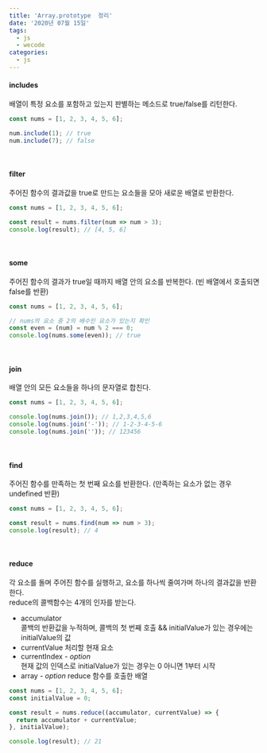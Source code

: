 ```yaml
---
title: 'Array.prototype  정리'
date: '2020년 07월 15일'
tags:
  - js
  - wecode
categories:
  - js
---
```


#### includes
배열이 특정 요소를 포함하고 있는지 판별하는 메소드로 true/false를 리턴한다.

~~~js
const nums = [1, 2, 3, 4, 5, 6];

num.include(1); // true
num.include(7); // false
~~~

<br />

#### filter
주어진 함수의 결과값을 true로 만드는 요소들을 모아 새로운 배열로 반환한다.

~~~js
const nums = [1, 2, 3, 4, 5, 6];

const result = nums.filter(num => num > 3);
console.log(result); // [4, 5, 6]
~~~

<br />

#### some
주어진 함수의 결과가 true일 때까지 배열 안의 요소를 반복한다. (빈 배열에서 호출되면 false를 반환)

~~~js
const nums = [1, 2, 3, 4, 5, 6];

// nums의 요소 중 2의 배수인 요소가 있는지 확인
const even = (num) = num % 2 === 0;
console.log(nums.some(even)); // true
~~~

<br />

#### join
배열 안의 모든 요소들을 하나의 문자열로 합친다.

~~~js
const nums = [1, 2, 3, 4, 5, 6];

console.log(nums.join()); // 1,2,3,4,5,6
console.log(nums.join('-')); // 1-2-3-4-5-6
console.log(nums.join('')); // 123456
~~~

<br />

#### find
주어진 함수를 만족하는 첫 번째 요소를 반환한다. (만족하는 요소가 없는 경우 undefined 반환)

~~~js
const nums = [1, 2, 3, 4, 5, 6];

const result = nums.find(num => num > 3);
console.log(result); // 4
~~~

<br />

#### reduce
각 요소를 돌며 주어진 함수를 실행하고, 요소를 하나씩 줄여가며 하나의 결과값을 반환한다.
<br />
reduce의 콜백함수는 4개의 인자를 받는다.

- accumulator
  <br />
  콜백의 반환값을 누적하며, 콜백의 첫 번째 호출 && initialValue가 있는 경우에는 initialValue의 값
- currentValue
  처리할 현재 요소
- currentIndex - *option*
  <br />
  현재 값의 인덱스로 initialValue가 있는 경우는 0 아니면 1부터 시작
- array - *option*
  reduce 함수를 호출한 배열

~~~js
const nums = [1, 2, 3, 4, 5, 6];
const initialValue = 0;

const result = nums.reduce((accumulator, currentValue) => {
  return accumulator + currentValue;
}, initialValue);

console.log(result); // 21
~~~